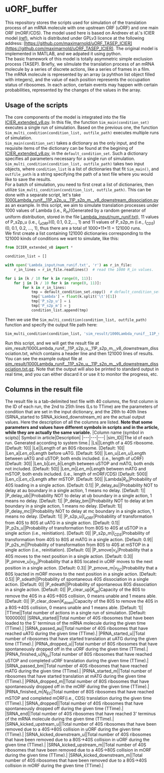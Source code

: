 # uORF_buffer

This repository stores the scripts used for simulation of the translation process of an mRNA molecule with one upstream ORF (uORF) and one main ORF (mORF/CDS). The model used here is based on Andreev et al.'s ICIER model [(ref)](https://elifesciences.org/articles/32563), which is distributed under GPLv3 licence at the following address: [https://github.com/maximarnold/uORF_TASEP_ICIER](https://github.com/maximarnold/uORF_TASEP_ICIER). The original model is implemented in MATLAB, and we adpated it using python. <br/>
The basic framework of this model is totally asymmetric simple exclusion process (TASEP). Briefly, we silmulate the translation process of an mRNA molecule by a series of discrete actions, like a series of frames in a film. The mRNA molecule is represented by an array (a pyhthon list object filled with integers), and the value of each position represents the occupation status of ribosomes. In each action, certain events may happen with certain probabilities, represented by the changes of the values in the array.

## Usage of the scripts
The core components of the model is integrated into the file [ICIER_extended_v8.py](https://github.com/lujlab/uORF_buffer/blob/main/ICIER_extended_v8.py). In this file, the function `Sim_main(condition_set)` executes a single run of simulation. Based on the previous one, the function `Sim_multi_condition(condition_list, outfile_path)` executes multiple runs of simulation.<br/>
`Sim_main(condition_set)` takes a dictionary as the only input, and the requisite items of the dictionary can be found at the begining of [ICIER_extended_v8.py](https://github.com/lujlab/uORF_buffer/blob/main/ICIER_extended_v8.py), in the `default_condition_set`. Such a dictionary specifies all parameters necessary for a single run of simulation.<br/>
`Sim_multi_condition(condition_list, outfile_path)` takes two input objects, where `condition_list` is a list of dictionaries that fit `Sim_main()`, and `outfile_path` is a string specifying the path of a text file where you would like to save the results.<br/>
For a batch of simulation, you need to first creat a list of dictionaries, then utilize `Sim_multi_condition(condition_list, outfile_path)`. This can be done with a separate script, let's take [1000Lambda_runif__11P_s2p_u__11P_s2p_m__v8_downstream_dissociation.py](https://github.com/lujlab/uORF_buffer/blob/main/1000Lambda_runif__11P_s2p_u__11P_s2p_m__v8_downstream_dissociation.py) as an example. In this script, we aim to simulate translation processes under 1000 values of Lambda (i.e., *R<sub>in</sub>*)(Generated by a random generator of uniform distribution, stored in the file [Lambda_input/num_runif.txt](https://github.com/lujlab/uORF_buffer/blob/main/Lambda_input/num_runif.txt)), 11 values of P_s2p_u (i.e., *I<sub>uORF</sub>*)(0, 0.1, 0.2,..., 1) and 11 values of P_s2p_m (i.e., *I<sub>CDS</sub>*)(0, 0.1, 0.2, ..., 1), thus there are a total of 1000\*11\*11 = 121000 runs.<br/>
We first create a list containing 121000 dictionaries corresponding to the 121000 kinds of conditions we want to simulate, like this:
```python
from ICIER_extended_v8 import *

condition_list = []

with open('Lambda_input/num_runif.txt', 'r') as r_in_file:
    r_in_lines = r_in_file.readlines()  # read the 1000 R_in values.

for i in [k / 10 for k in range(0, 11)]:
    for j in [k / 10 for k in range(0, 11)]:
        for k in r_in_lines:
            tmp = default_condition_set.copy()  # default_condition_set has been imported from ICIER_extended_v8.py
            tmp['Lambda'] = float(k.split('\t')[1])
            tmp['P_s2p_u'] = i
            tmp['P_s2p_m'] = j
            condition_list.append(tmp)
```
Then we use the `Sim_multi_condition(condition_list, outfile_path)` function and specify the output file path here:
```python
Sim_multi_condition(condition_list, 'sim_result/1000Lambda_runif__11P_s2p_u__11P_s2p_m__v8_downstream_dissociation.txt')
```
Run this script, and we will get the result file at sim_result/1000Lambda_runif__11P_s2p_u__11P_s2p_m__v8_downstream_dissociation.txt, which contains a header line and then 121000 lines of results. You can see the example output file at [sim_result/1000Lambda_runif__11P_s2p_u__11P_s2p_m__v8_downstream_dissociation.txt.gz](https://github.com/lujlab/uORF_buffer/blob/main/sim_result/1000Lambda_runif__11P_s2p_u__11P_s2p_m__v8_downstream_dissociation.txt.gz). Note that the output will also be printed to standard output in real time, and you can either discard it or use it to monitor the progress, etc.

## Columns in the result file
The result file is a tab-delimited text file with 40 columns, the first column is the ID of each run, the 2nd to 25th lines (Ls to TTime) are the parameters of condition that are set in the input dictionary, and the 26th to 40th lines (SRNA_started to SRNA_kicked_downstream_m) are the actual output values. Here the description of all the columns are listed. **Note that some parameters and values have different symbols in scripts and in the article, while they are actually the same variable.**
|Column name (symbol in scipts)| Symbol in article|Description|
|---|---|---|
|sim_ID||The id of each run. Generated according to system time.|
|Ls||Length of a 40S ribosome. \[Default: 10\]|
|Le||Length of an 80S ribosome. \[Default: 10\]|
|Len_a|*Len_a*|Length before uATG. \[Default: 50\]|
|Len_u|*Len_u*|Length between uATG and uSTOP, both ends included. (i.e., length of uORF) \[Default: 30\]|
|Len_b|*Len_b*|Length between uSTOP and mATG, both ends not included. \[Default: 50\]|
|Len_m|*Len_m*|Length between mATG and mSTOP, both ends included. (i.e., length of mORF/CDS) \[Default: 500\]|
|Len_c|*Len_c*|Length after mSTOP. \[Default: 50\]|
|Lambda|*R<sub>in</sub>*|Probability of 40S loading in a single action. \[Default: 0.1\]|
|P_delay_au||Probability NOT to delay at au boundary in a single action, 1 means no delay. \[Default: 1\]|
|P_delay_ub||Probability NOT to delay at ub boundary in a single action, 1 means no delay. \[Default: 1\]|
|P_delay_bm||Probability NOT to delay at bm boundary in a single action, 1 means no delay. \[Default: 1\]|
|P_delay_mc||Probability NOT to delay at mc boundary in a single action, 1 means no delay. \[Default: 1\]|
|P_s2p_u|*I<sub>uORF</sub>*|Probability of transformation from 40S to 80S at uATG in a single action. \[Default: 0.1\]|
|P_p2s_u||Probability of transformation from 80S to 40S at uSTOP in a single action (i.e., reinitiation). \[Default: 0\]|
|P_s2p_m|*I<sub>CDS</sub>*|Probability of transformation from 40S to 80S at mATG in a single action. \[Default: 0.9\]|
|P_p2s_m||Probability of transformation from 80S to 40S at mSTOP in a single action (i.e., reinitiation). \[Default: 0\]|
|P_smove|*v<sub>s</sub>*|Probability that a 40S moves to the next position in a single action. \[Default: 0.3\]|
|P_pmove_u|*v<sub>Eu</sub>*|Probability that a 80S located in uORF moves to the next position in a single action. \[Default: 0.3\]|
|P_pmove_m|*v<sub>EC</sub>*|Probability that a 80S loacted in mORF moves to the next position in a single action. \[Default: 0.5\]|
|P_sdeath||Probability of spontaneous 40S dissociation in a single action.  \[Default: 0\]|
|P_edeath||Probability of spontaneous 80S dissociation in a single action.  \[Default: 0\]|
|P_clear_up|*K<sub>up</sub>*|Capacity of the 80S to remove the 40S in a 40S->80S collision, 0 means unable and 1 means able. \[Default: 0\]|
|P_clear_down|*K<sub>down</sub>*|Capacity of the 80S to remove the 40S in a 80S->40S collision, 0 means unable and 1 means able. \[Default: 1\]|
|TTime||Total number of actions in a single run of simulation. \[Default: 1000000\]|
|SRNA_started||Total number of 40S ribosomes that have been loaded to the 5' terminus of the mRNA molecule during the given time (TTime).| 
|SRNA_passed_au||Total number of 40S ribosomes that have reached uATG during the given time (TTime).|
|PRNA_started_u||Total number of ribosomes that have started translation at uATG during the given time (TTime).|
|PRNA_dropped_u||Total number of 80S ribosomes that have spontaneously dropped off in the uORF during the given time (TTime).|
|PRNA_finished_u|*N<sub>Eu</sub>*|Total number of 80S ribosomes that have reached uSTOP and completed uORF translation during the given time (TTime).|
|SRNA_passed_bm||Total number of 40S ribosomes that have reached mATG during the given time (TTime).|
|PRNA_started_m||Total number of ribosomes that have started translation at mATG during the given time (TTime).|
|PRNA_dropped_m||Total number of 80S ribosomes that have spontaneously dropped off in the mORF during the given time (TTime).|
|PRNA_finished_m|*N<sub>EC</sub>*|Total number of 80S ribosomes that have reached mSTOP and completed mORF(i.e., CDS) translation during the given time (TTime).|
|SRNA_dropped||Total number of 40S ribosomes that have spontaneously dropped off during the given time (TTime).|
|SRNA_end||Total number of 40S ribosomes that have reached 3' terminus of the mRNA molecule during the given time (TTime).|
|SRNA_kicked_upstream_u||Total number of 40S ribosomes that have been removed due to a 40S->80S collision in uORF during the given time (TTime).|
|SRNA_kicked_downstream_u||Total number of 40S ribosomes that have been removed due to a 80S->40S collision in uORF during the given time (TTime).|
|SRNA_kicked_upstream_m||Total number of 40S ribosomes that have been removed due to a 40S->80S collision in mORF during the given time (TTime).|
|SRNA_kicked_downstream_m||Total number of 40S ribosomes that have been removed due to a 80S->40S collision in mORF during the given time (TTime).|
